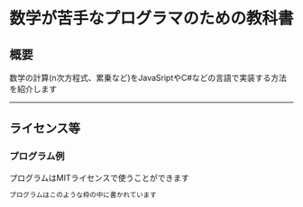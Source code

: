 # 数学が苦手なプログラマのための教科書

## 概要

数学の計算(n次方程式、累乗など)をJavaSriptやC#などの言語で実装する方法を紹介します  

- - - -

## ライセンス等

### プログラム例

プログラムはMITライセンスで使うことができます
```txt
プログラムはこのような枠の中に書かれています
```